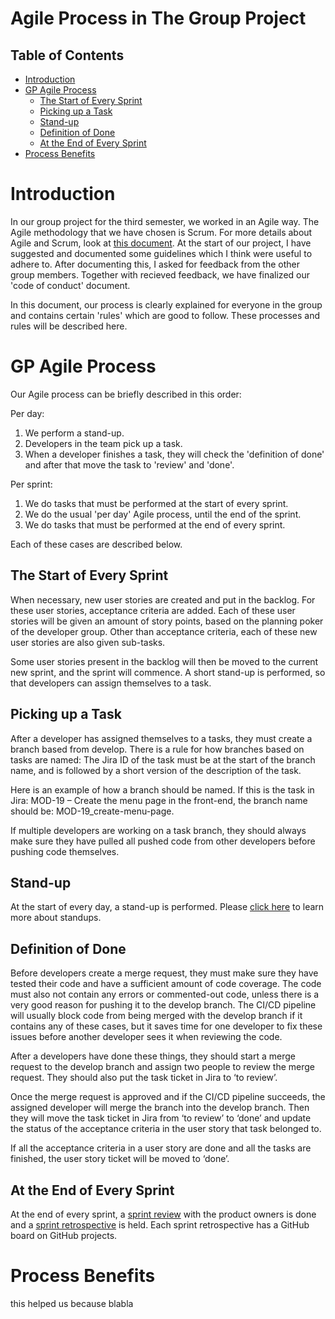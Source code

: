 <h1>Agile Process in The Group Project</h1>

<h2>Table of Contents</h2>

- [Introduction](#introduction)
- [GP Agile Process](#gp-agile-process)
  - [The Start of Every Sprint](#the-start-of-every-sprint)
  - [Picking up a Task](#picking-up-a-task)
  - [Stand-up](#stand-up)
  - [Definition of Done](#definition-of-done)
  - [At the End of Every Sprint](#at-the-end-of-every-sprint)
- [Process Benefits](#process-benefits)


# Introduction

In our group project for the third semester, we worked in an Agile way. The Agile methodology that we have chosen is Scrum. For more details about Agile and Scrum, look at [this document](https://github.com/ChessTournamentManager/Documentation/blob/main/Proof/Agile%20Methodology/A%20Deeper%20Dive%20Into%20Agile.md). At the start of our project, I have suggested and documented some guidelines which I think were useful to adhere to. After documenting this, I asked for feedback from the other group members. Together with recieved feedback, we have finalized our 'code of conduct' document.

In this document, our process is clearly explained for everyone in the group and contains certain 'rules' which are good to follow. These processes and rules will be described here.

# GP Agile Process

Our Agile process can be briefly described in this order:

Per day:

1. We perform a stand-up.
2. Developers in the team pick up a task.
3. When a developer finishes a task, they will check the 'definition of done' and after that move the task to 'review' and 'done'.

Per sprint:

1. We do tasks that must be performed at the start of every sprint.
2. We do the usual 'per day' Agile process, until the end of the sprint.
3. We do tasks that must be performed at the end of every sprint.

Each of these cases are described below.

## The Start of Every Sprint

When necessary, new user stories are created and put in the backlog. For these user stories, acceptance criteria are added. Each of these user stories will be given an amount of story points, based on the planning poker of the developer group. Other than acceptance criteria, each of these new user stories are also given sub-tasks.

Some user stories present in the backlog will then be moved to the current new sprint, and the sprint will commence. A short stand-up is performed, so that developers can assign themselves to a task.

## Picking up a Task

After a developer has assigned themselves to a tasks, they must create a branch based from develop. There is a rule for how branches based on tasks are named: The Jira ID of the task must be at the start of the branch name, and is followed by a short version of the description of the task.

Here is an example of how a branch should be named. If this is the task in Jira: MOD-19 – Create the menu page in the front-end, the branch name should be: MOD-19_create-menu-page.

If multiple developers are working on a task branch, they should always make sure they have pulled all pushed code from other developers before pushing code themselves.

## Stand-up

At the start of every day, a stand-up is performed. Please [click here](/Proof/Agile%20Methodology/A%20Deeper%20Dive%20Into%20Agile.md#stand-up-meetings) to learn more about standups.

## Definition of Done

Before developers create a merge request, they must make sure they have tested their code and have a sufficient amount of code coverage. The code must also not contain any errors or commented-out code, unless there is a very good reason for pushing it to the develop branch. The CI/CD pipeline will usually block code from being merged with the develop branch if it contains any of these cases, but it saves time for one developer to fix these issues before another developer sees it when reviewing the code.

After a developers have done these things, they should start a merge request to the develop branch and assign two people to review the merge request. They should also put the task ticket in Jira to ‘to review’.

Once the merge request is approved and if the CI/CD pipeline succeeds, the assigned developer will merge the branch into the develop branch. Then they will move the task ticket in Jira from ‘to review’ to ‘done’ and update the status of the acceptance criteria in the user story that task belonged to.

If all the acceptance criteria in a user story are done and all the tasks are finished, the user story ticket will be moved to ‘done’.

## At the End of Every Sprint

At the end of every sprint, a [sprint review](/Proof/Agile%20Methodology/A%20Deeper%20Dive%20Into%20Agile.md#review-meeting) with the product owners is done and a [sprint retrospective](/Proof/Agile%20Methodology/A%20Deeper%20Dive%20Into%20Agile.md#retrospective) is held. Each sprint retrospective has a GitHub board on GitHub projects.

# Process Benefits

this helped us because blabla